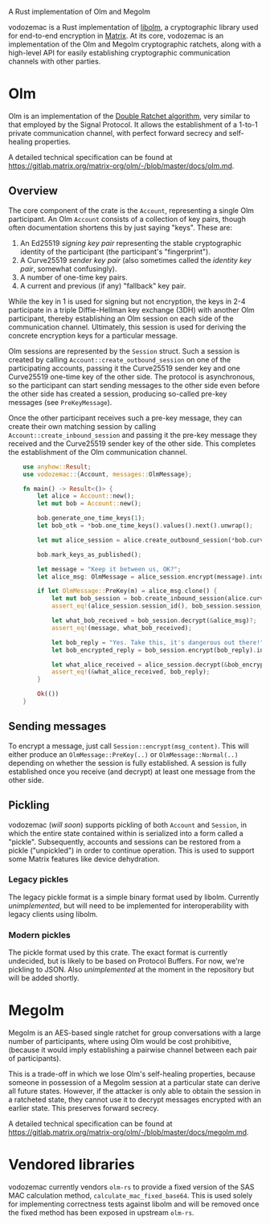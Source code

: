 A Rust implementation of Olm and Megolm

vodozemac is a Rust implementation of
[libolm](https://gitlab.matrix.org/matrix-org/olm), a cryptographic library
used for end-to-end encryption in [Matrix](https://matrix.org). At its core,
vodozemac is an implementation of the Olm and Megolm cryptographic ratchets,
along with a high-level API for easily establishing cryptographic communication
channels with other parties.

# Olm

Olm is an implementation of the [Double Ratchet
algorithm](https://whispersystems.org/docs/specifications/doubleratchet/), very
similar to that employed by the Signal Protocol. It allows the establishment of
a 1-to-1 private communication channel, with perfect forward secrecy and
self-healing properties.

A detailed technical specification can be found at
<https://gitlab.matrix.org/matrix-org/olm/-/blob/master/docs/olm.md>.

## Overview

The core component of the crate is the `Account`, representing a single Olm
participant. An Olm `Account` consists of a collection of key pairs, though
often documentation shortens this by just saying "keys". These are:

1. An Ed25519 *signing key pair* representing the stable cryptographic identity
   of the participant (the participant's "fingerprint").
2. A Curve25519 *sender key pair* (also sometimes called the *identity key
   pair*, somewhat confusingly).
3. A number of one-time key pairs.
4. A current and previous (if any) "fallback" key pair.

While the key in 1 is used for signing but not encryption, the keys in 2-4
participate in a triple Diffie-Hellman key exchange (3DH) with another Olm
participant, thereby establishing an Olm session on each side of the
communication channel. Ultimately, this session is used for deriving the
concrete encryption keys for a particular message.

Olm sessions are represented by the `Session` struct. Such a session is created
by calling `Account::create_outbound_session` on one of the participating
accounts, passing it the Curve25519 sender key and one Curve25519 one-time key
of the other side. The protocol is asynchronous, so the participant can start
sending messages to the other side even before the other side has created
a session, producing so-called pre-key messages (see `PreKeyMessage`).

Once the other participant receives such a pre-key message, they can create
their own matching session by calling `Account::create_inbound_session` and
passing it the pre-key message they received and the Curve25519 sender key of
the other side. This completes the establishment of the Olm communication
channel.

```rust
    use anyhow::Result;
    use vodozemac::{Account, messages::OlmMessage};

    fn main() -> Result<()> {
        let alice = Account::new();
        let mut bob = Account::new();

        bob.generate_one_time_keys(1);
        let bob_otk = *bob.one_time_keys().values().next().unwrap();

        let mut alice_session = alice.create_outbound_session(*bob.curve25519_key(), bob_otk);

        bob.mark_keys_as_published();

        let message = "Keep it between us, OK?";
        let alice_msg: OlmMessage = alice_session.encrypt(message).into();

        if let OlmMessage::PreKey(m) = alice_msg.clone() {
            let mut bob_session = bob.create_inbound_session(alice.curve25519_key(), &m)?;
            assert_eq!(alice_session.session_id(), bob_session.session_id());

            let what_bob_received = bob_session.decrypt(&alice_msg)?;
            assert_eq!(message, what_bob_received);

            let bob_reply = "Yes. Take this, it's dangerous out there!";
            let bob_encrypted_reply = bob_session.encrypt(bob_reply).into();

            let what_alice_received = alice_session.decrypt(&bob_encrypted_reply)?;
            assert_eq!(&what_alice_received, bob_reply);
        }

        Ok(())
    }
```

## Sending messages

To encrypt a message, just call `Session::encrypt(msg_content)`. This will
either produce an `OlmMessage::PreKey(..)` or `OlmMessage::Normal(..)`
depending on whether the session is fully established. A session is fully
established once you receive (and decrypt) at least one message from the other
side.

## Pickling

vodozemac (*will soon*) supports pickling of both `Account` and `Session`, in
which the entire state contained within is serialized into a form called
a "pickle". Subsequently, accounts and sessions can be restored from a pickle
("unpickled") in order to continue operation. This is used to support some
Matrix features like device dehydration.

### Legacy pickles

The legacy pickle format is a simple binary format used by libolm. Currently
*unimplemented*, but will need to be implemented for interoperability with
legacy clients using libolm.

### Modern pickles

The pickle format used by this crate. The exact format is currently undecided,
but is likely to be based on Protocol Buffers. For now, we're pickling to JSON.
Also *unimplemented* at the moment in the repository but will be added shortly.

# Megolm

Megolm is an AES-based single ratchet for group conversations with a large
number of participants, where using Olm would be cost prohibitive, (because it
would imply establishing a pairwise channel between each pair of participants).

This is a trade-off in which we lose Olm's self-healing properties, because
someone in possession of a Megolm session at a particular state can derive all
future states. However, if the attacker is only able to obtain the session in
a ratcheted state, they cannot use it to decrypt messages encrypted with an
earlier state. This preserves forward secrecy.

A detailed technical specification can be found at
<https://gitlab.matrix.org/matrix-org/olm/-/blob/master/docs/megolm.md>.

# Vendored libraries

vodozemac currently vendors `olm-rs` to provide a fixed version of the SAS MAC
calculation method, `calculate_mac_fixed_base64`. This is used solely for
implementing correctness tests against libolm and will be removed once the
fixed method has been exposed in upstream `olm-rs`.
